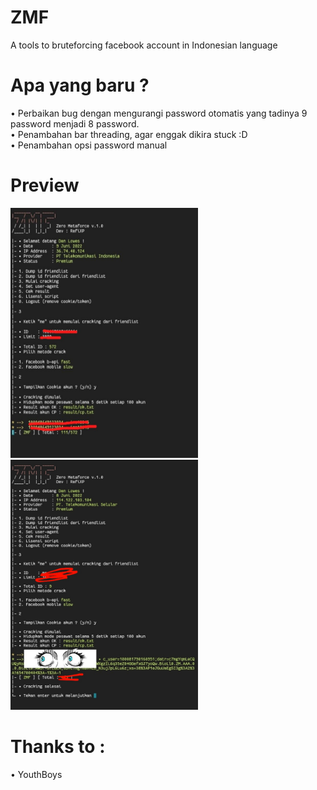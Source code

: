 # ZMF
A tools to bruteforcing facebook account in Indonesian language

# Apa yang baru ?
• Perbaikan bug dengan mengurangi password otomatis yang tadinya 9 password menjadi 8 password.<br>
• Penambahan bar threading, agar enggak dikira stuck :D<br>
• Penambahan opsi password manual

# Preview
<img src="ss1.jpg" width="300" height="400"><br>
<img src="ss2.jpg" width="300" height="400"><br>

# Thanks to :
• YouthBoys
